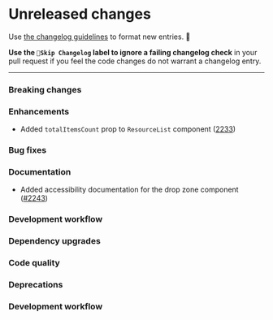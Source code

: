 # Unreleased changes

Use [the changelog guidelines](https://git.io/polaris-changelog-guidelines) to format new entries. 💜

**Use the `🤖Skip Changelog` label to ignore a failing changelog check** in your pull request if you feel the code changes do not warrant a changelog entry.

---

### Breaking changes

### Enhancements

- Added `totalItemsCount` prop to `ResourceList` component ([2233](https://github.com/Shopify/polaris-react/pull/2233))

### Bug fixes

### Documentation

- Added accessibility documentation for the drop zone component ([#2243](https://github.com/Shopify/polaris-react/pull/2243))

### Development workflow

### Dependency upgrades

### Code quality

### Deprecations

### Development workflow
